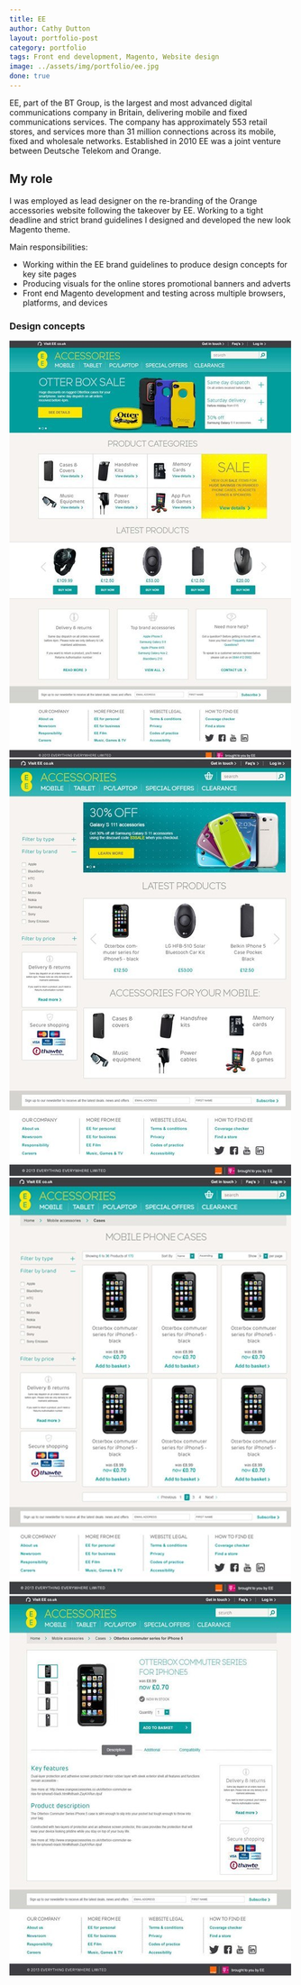 ```yaml
---
title: EE
author: Cathy Dutton
layout: portfolio-post
category: portfolio
tags: Front end development, Magento, Website design
image: ../assets/img/portfolio/ee.jpg
done: true
---
```



<p class="highlight-quote">
EE, part of the BT Group, is the largest and most advanced digital communications company in Britain, delivering mobile and fixed communications services. The company has approximately 553 retail stores, and services more than 31 million connections across its mobile, fixed and wholesale networks. Established in 2010 EE was a joint venture
between Deutsche Telekom and Orange.</p>

<h2 class="heading">My role</h2>
I was employed as lead designer on the re-branding of the Orange accessories website following the takeover by EE.
Working to a tight deadline and strict brand guidelines I designed and developed the new look Magento theme.

Main responsibilities:

- Working within the EE brand guidelines to produce design concepts for key site pages
- Producing visuals for the online stores promotional banners and adverts
- Front end Magento development and testing across multiple browsers, platforms, and devices

<h3 class="heading">Design concepts</h3>

<section class="portfolio-images">
<div class="portfolio-piece-wrapper">
    <div class="portfolio-piece">
        <img src="../assets/img/portfolio/ee/home.jpg" class="portfolio-piece__img"  alt="EE home page">
    </div>
</div>
<div class="portfolio-piece-wrapper">
    <div class="portfolio-piece">
        <img src="../assets/img/portfolio/ee/landing.jpg" class="portfolio-piece__img"  alt="EE landing page">
    </div>
</div>
</section>

<section class="portfolio-images">
<div class="portfolio-piece-wrapper">
    <div class="portfolio-piece">
        <img src="../assets/img/portfolio/ee/category.jpg" class="portfolio-piece__img"  alt="EE category page">
    </div>
</div>
<div class="portfolio-piece-wrapper">
    <div class="portfolio-piece">
        <img src="../assets/img/portfolio/ee/product.jpg" class="portfolio-piece__img"  alt="EE product page">
    </div>
</div>
</section>

